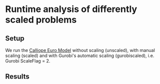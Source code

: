 # Runtime analysis of differently scaled problems

## Setup

We run the [Calliope Euro Model](https://github.com/timtroendle/euro-calliope) without scaling (unscaled), with manual scaling (scaled) and with Gurobi's automatic scaling (gurobiscaled), i.e. Gurobi ScaleFlag = 2.

## Results

